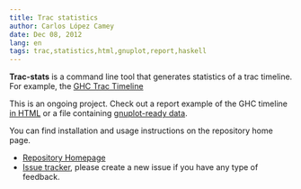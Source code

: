 ```yaml
---
title: Trac statistics
author: Carlos López Camey
date: Dec 08, 2012
lang: en
tags: trac,statistics,html,gnuplot,report,haskell
---
```


**Trac-stats** is a command line tool that generates statistics of a trac timeline. For example, the [GHC Trac Timeline](http://hackage.haskell.org/trac/ghc/timeline)

This is an ongoing project. Check out a report example of the GHC timeline [in HTML](trac-statistics/ghc.html) or a file containing [gnuplot-ready data](ghc-sept-dic.data).

You can find installation and usage instructions on the repository home page.

 * [Repository Homepage](http://hub.darcs.net/kmels/trac-statistics)
 * [Issue tracker](http://hub.darcs.net/kmels/trac-statistics/issues), please create a new issue if you have any type of feedback.
